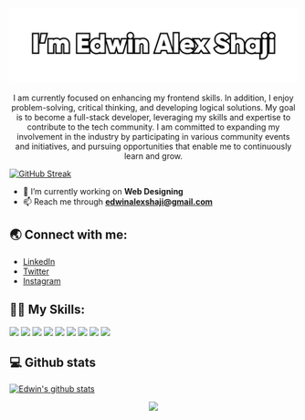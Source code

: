 <p align="center">
<img alt="banner" src="https://github.com/edwineas/edwineas/blob/main/Frame%201.png"></p>
<p align="center">I am currently focused on enhancing my frontend skills. In addition, I enjoy problem-solving, critical thinking, and developing logical solutions. My goal is to become a full-stack developer, leveraging my skills and expertise to contribute to the tech community. I am committed to expanding my involvement in the industry by participating in various community events and initiatives, and pursuing opportunities that enable me to continuously learn and grow.<p>

[![GitHub Streak](https://streak-stats.demolab.com?user=edwineas&theme=dark)](https://git.io/streak-stats) 


- 🚀 I’m currently working on **Web Designing**
- 📫 Reach me through **edwinalexshaji@gmail.com**

<h2 align="left">🌏 Connect with me:</h2>

- [LinkedIn](https://www.linkedin.com/in/edwinalexshaji/)
- [Twitter](https://twitter.com/edwinalexshaji)
- [Instagram](https://www.instagram.com/z4_edwin_alex/)


<h2 align="left">👨‍💻 My Skills:</h2>
<p align="left">
<img src="https://img.shields.io/badge/Typing%20(50WPM)-blue?style=for-the-badge&logo=Speedtest&color=404040"/>
<img src="https://img.shields.io/badge/java-%23ED8B00.svg?&style=for-the-badge&logo=java&logoColor=white"/>
<img src="https://img.shields.io/badge/c%20-%2300599C.svg?&style=for-the-badge&logo=c&logoColor=white"/>
<img src="https://img.shields.io/badge/html5%20-%23E34F26.svg?&style=for-the-badge&logo=html5&logoColor=white"/>
<img src="https://img.shields.io/badge/css3%20-%231572B6.svg?&style=for-the-badge&logo=css3&logoColor=white"/>
<img src="https://img.shields.io/badge/bootstrap%20-%23563D7C.svg?&style=for-the-badge&logo=bootstrap&logoColor=white"/>
<img src="https://img.shields.io/badge/github%20-%23121011.svg?&style=for-the-badge&logo=github&logoColor=white"/>
<img src="https://img.shields.io/badge/markdown-%23000000.svg?&style=for-the-badge&logo=markdown&logoColor=white"/>
<img src="https://img.shields.io/badge/figma-0AC97F?style=for-the-badge&logo=figma&logoColor=white"/>

<h2 align="left">💻 Github stats</h2>

[![Edwin's github stats](https://github-readme-stats.vercel.app/api?username=edwineas&layout=compact&theme=github_dark)](https://github.com/edwineas/github-readme-stats)

<p align="center">
<img src="https://visitor-badge.laobi.icu/badge?page_id=edwineas"/></p>

</p>

